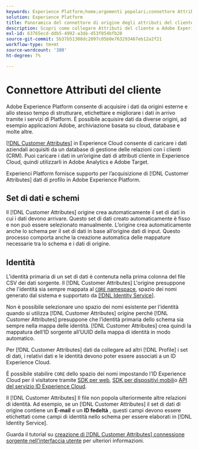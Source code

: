 ```yaml
---
keywords: Experience Platform;home;argomenti popolari;connettore Attributi del cliente
solution: Experience Platform
title: Panoramica del connettore di origine degli attributi del cliente
description: Scopri come collegare Attributi del cliente a Adobe Experience Platform utilizzando le API o l’interfaccia utente
exl-id: 63765ecd-ddb5-4992-a3de-d53f054bfb28
source-git-commit: 5b37b51308dc2097c05b0e763293467eb12a2f21
workflow-type: tm+mt
source-wordcount: '380'
ht-degree: 7%

---
```


# Connettore Attributi del cliente

Adobe Experience Platform consente di acquisire i dati da origini esterne e allo stesso tempo di strutturare, etichettare e migliorare i dati in arrivo tramite i servizi di Platform. È possibile acquisire dati da diverse origini, ad esempio applicazioni Adobe, archiviazione basata su cloud, database e molte altre.

[[!DNL Customer Attributes]](https://experienceleague.adobe.com/docs/core-services/interface/services/customer-attributes/attributes.html) in Experience Cloud consente di caricare i dati aziendali acquisiti da un database di gestione delle relazioni con i clienti (CRM). Puoi caricare i dati in un’origine dati di attributi cliente in Experience Cloud, quindi utilizzarli in Adobe Analytics e Adobe Target.

Experienci Platform fornisce supporto per l’acquisizione di [!DNL Customer Attributes] dati di profilo in Adobe Experience Platform.

## Set di dati e schemi

Il [!DNL Customer Attributes] origine crea automaticamente il set di dati in cui i dati devono arrivare. Questo set di dati creato automaticamente è fisso e non può essere selezionato manualmente. L’origine crea automaticamente anche lo schema per il set di dati in base all’origine dati di input. Questo processo comporta anche la creazione automatica delle mappature necessarie tra lo schema e i dati di origine.

## Identità

L’identità primaria di un set di dati è contenuta nella prima colonna del file CSV dei dati sorgente. Il [!DNL Customer Attributes] L&#39;origine presuppone che l&#39;identità sia sempre mappata al [`CORE` namespace](../../../identity-service/features/namespaces.md), spazio dei nomi generato dal sistema e supportato da [[!DNL Identity Service]](../../../identity-service/home.md).

Non è possibile selezionare uno spazio dei nomi esistente per l’identità quando si utilizza [!DNL Customer Attributes] origine perché [!DNL Customer Attributes] presuppone che l’identità primaria dello schema sia sempre nella mappa delle identità. [!DNL Customer Attributes] crea quindi la mappatura dell’ID sorgente all’UUID della mappa di identità in modo automatico.

Per [!DNL Customer Attributes] dati da collegare ad altri [!DNL Profile] i set di dati, i relativi dati e le identità devono poter essere associati a un ID Experience Cloud.

È possibile stabilire `CORE` dello spazio dei nomi impostando l’ID Experience Cloud per il visitatore tramite [SDK per web](/help/web-sdk/identity/overview.md), [SDK per dispositivi mobili](https://developer.adobe.com/client-sdks/documentation/mobile-core/identity/)o [API del servizio ID Experience Cloud](https://experienceleague.adobe.com/docs/id-service/using/intro/overview.html?lang=it).

Il [!DNL Customer Attributes] Il file non popola ulteriormente altre relazioni di identità. Ad esempio, se un [!DNL Customer Attributes] il set di dati di origine contiene un **E-mail** e un **ID fedeltà** , questi campi devono essere etichettati come campi di identità nello schema per essere elaborati in [!DNL Identity Service].

Guarda il tutorial su [creazione di [!DNL Customer Attributes] connessione sorgente nell’interfaccia utente](../../tutorials/ui/create/adobe-applications/customer-attributes.md) per ulteriori informazioni.
